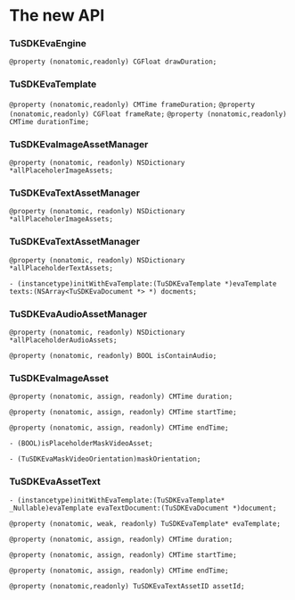 # The new API

### TuSDKEvaEngine

`@property (nonatomic,readonly) CGFloat drawDuration;`

### TuSDKEvaTemplate

`@property (nonatomic,readonly) CMTime frameDuration;`
`@property (nonatomic,readonly) CGFloat frameRate;`
`@property (nonatomic,readonly) CMTime durationTime;`

### TuSDKEvaImageAssetManager

`@property (nonatomic, readonly) NSDictionary *allPlaceholerImageAssets;`

### TuSDKEvaTextAssetManager

`@property (nonatomic, readonly) NSDictionary *allPlaceholerImageAssets;`

### TuSDKEvaTextAssetManager

`@property (nonatomic, readonly) NSDictionary *allPlaceholderTextAssets;`

`- (instancetype)initWithEvaTemplate:(TuSDKEvaTemplate *)evaTemplate texts:(NSArray<TuSDKEvaDocument *> *) docments;`

### TuSDKEvaAudioAssetManager

`@property (nonatomic, readonly) NSDictionary *allPlaceholderAudioAssets;`

`@property (nonatomic, readonly) BOOL isContainAudio;`

### TuSDKEvaImageAsset

`@property (nonatomic, assign, readonly) CMTime duration;`

`@property (nonatomic, assign, readonly) CMTime startTime;`

`@property (nonatomic, assign, readonly) CMTime endTime;`

`- (BOOL)isPlaceholderMaskVideoAsset;`

`- (TuSDKEvaMaskVideoOrientation)maskOrientation;`

### TuSDKEvaAssetText

`- (instancetype)initWithEvaTemplate:(TuSDKEvaTemplate* _Nullable)evaTemplate evaTextDocument:(TuSDKEvaDocument *)document;`

`@property (nonatomic, weak, readonly) TuSDKEvaTemplate* evaTemplate;`

`@property (nonatomic, assign, readonly) CMTime duration;`

`@property (nonatomic, assign, readonly) CMTime startTime;`

`@property (nonatomic, assign, readonly) CMTime endTime;`

`@property (nonatomic,readonly) TuSDKEvaTextAssetID assetId;`
